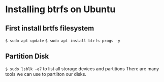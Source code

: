 # Installing btrfs on Ubuntu

## First install brtfs filesystem

`$ sudo apt update`
`$ sudo apt install btrfs-progs -y`

## Partition Disk

`$ sudo lsblk -e7` to list all storage devices and partitions
There are many tools we can use to partiiton our disks.
